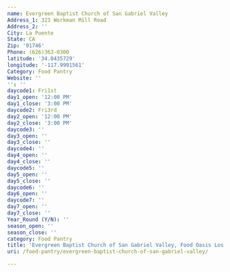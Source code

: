 ```yaml
---
name: Evergreen Baptist Church of San Gabriel Valley
Address_1: 323 Workman Mill Road
Address_2: ''
City: La Puente
State: CA
Zip: '91746'
Phone: (626)363-0300
latitude: '34.0435729'
longitude: '-117.9991561'
Category: Food Pantry
Website: ''
'': ''
daycode1: Fri1st
day1_open: '12:00 PM'
day1_close: '3:00 PM'
daycode2: Fri3rd
day2_open: '12:00 PM'
day2_close: '3:00 PM'
daycode3: ''
day3_open: ''
day3_close: ''
daycode4: ''
day4_open: ''
day4_close: ''
daycode5: ''
day5_open: ''
day5_close: ''
daycode6: ''
day6_open: ''
daycode7: ''
day7_open: ''
day7_close: ''
Year_Round (Y/N): ''
season_open: ''
season_close: ''
category: Food Pantry
title: 'Evergreen Baptist Church of San Gabriel Valley, Food Oasis Los Angeles'
uri: /food-pantry/evergreen-baptist-church-of-san-gabriel-valley/

---
```

